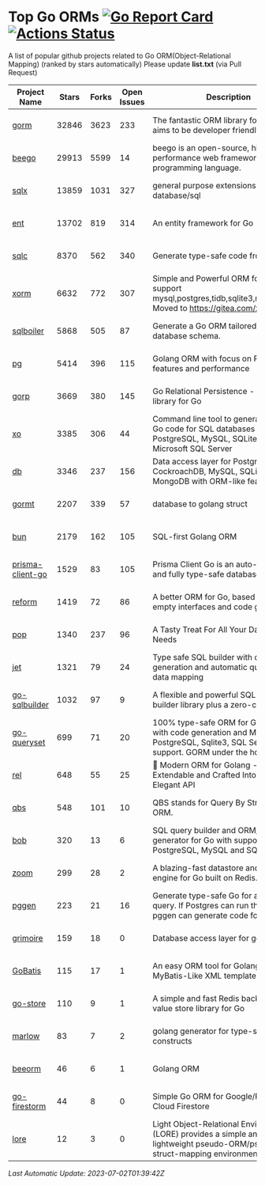 # Top Go ORMs [![Go Report Card](https://goreportcard.com/badge/github.com/d-tsuji/awesome-go-orms)](https://goreportcard.com/report/github.com/d-tsuji/awesome-go-orms) [![Actions Status](https://github.com/d-tsuji/awesome-go-orms/workflows/CI/badge.svg)](https://github.com/d-tsuji/awesome-go-orms/actions)
A list of popular github projects related to Go ORM(Object-Relational Mapping) (ranked by stars automatically)
Please update **list.txt** (via Pull Request)

| Project Name | Stars | Forks | Open Issues | Description | Last Update |
| ------------ | ----- | ----- | ----------- | ----------- | ----------- |
| [gorm](https://github.com/go-gorm/gorm) | 32846 | 3623 | 233 | The fantastic ORM library for Golang, aims to be developer friendly | 2023-07-02 00:48:41 |
| [beego](https://github.com/beego/beego) | 29913 | 5599 | 14 | beego is an open-source, high-performance web framework for the Go programming language. | 2023-07-01 10:04:16 |
| [sqlx](https://github.com/jmoiron/sqlx) | 13859 | 1031 | 327 | general purpose extensions to golang's database/sql | 2023-07-01 21:03:50 |
| [ent](https://github.com/ent/ent) | 13702 | 819 | 314 | An entity framework for Go | 2023-07-01 10:35:23 |
| [sqlc](https://github.com/kyleconroy/sqlc) | 8370 | 562 | 340 | Generate type-safe code from SQL | 2023-07-01 22:37:37 |
| [xorm](https://github.com/go-xorm/xorm) | 6632 | 772 | 307 | Simple and Powerful ORM for Go, support mysql,postgres,tidb,sqlite3,mssql,oracle, Moved to https://gitea.com/xorm/xorm | 2023-07-01 15:33:39 |
| [sqlboiler](https://github.com/volatiletech/sqlboiler) | 5868 | 505 | 87 | Generate a Go ORM tailored to your database schema. | 2023-07-01 21:42:53 |
| [pg](https://github.com/go-pg/pg) | 5414 | 396 | 115 | Golang ORM with focus on PostgreSQL features and performance | 2023-07-01 14:06:44 |
| [gorp](https://github.com/go-gorp/gorp) | 3669 | 380 | 145 | Go Relational Persistence - an ORM-ish library for Go | 2023-07-01 03:36:14 |
| [xo](https://github.com/xo/xo) | 3385 | 306 | 44 | Command line tool to generate idiomatic Go code for SQL databases supporting PostgreSQL, MySQL, SQLite, Oracle, and Microsoft SQL Server | 2023-06-29 08:33:37 |
| [db](https://github.com/upper/db) | 3346 | 237 | 156 | Data access layer for PostgreSQL, CockroachDB, MySQL, SQLite and MongoDB with ORM-like features. | 2023-07-01 09:52:37 |
| [gormt](https://github.com/xxjwxc/gormt) | 2207 | 339 | 57 | database to golang struct | 2023-06-30 10:58:08 |
| [bun](https://github.com/uptrace/bun) | 2179 | 162 | 105 | SQL-first Golang ORM | 2023-07-02 01:38:59 |
| [prisma-client-go](https://github.com/steebchen/prisma-client-go) | 1529 | 83 | 105 | Prisma Client Go is an auto-generated and fully type-safe database client | 2023-06-29 19:25:18 |
| [reform](https://github.com/go-reform/reform) | 1419 | 72 | 86 | A better ORM for Go, based on non-empty interfaces and code generation. | 2023-06-28 11:21:48 |
| [pop](https://github.com/gobuffalo/pop) | 1340 | 237 | 96 | A Tasty Treat For All Your Database Needs | 2023-06-29 06:03:50 |
| [jet](https://github.com/go-jet/jet) | 1321 | 79 | 24 | Type safe SQL builder with code generation and automatic query result data mapping | 2023-07-02 01:25:53 |
| [go-sqlbuilder](https://github.com/huandu/go-sqlbuilder) | 1032 | 97 | 9 | A flexible and powerful SQL string builder library plus a zero-config ORM. | 2023-06-30 07:27:12 |
| [go-queryset](https://github.com/jirfag/go-queryset) | 699 | 71 | 20 | 100% type-safe ORM for Go (Golang) with code generation and MySQL, PostgreSQL, Sqlite3, SQL Server support. GORM under the hood. | 2023-06-22 15:30:43 |
| [rel](https://github.com/go-rel/rel) | 648 | 55 | 25 | :gem: Modern ORM for Golang - Testable, Extendable and Crafted Into a Clean and Elegant API | 2023-06-23 13:20:54 |
| [qbs](https://github.com/coocood/qbs) | 548 | 101 | 10 | QBS stands for Query By Struct. A Go ORM. | 2023-06-28 11:20:23 |
| [bob](https://github.com/stephenafamo/bob) | 320 | 13 | 6 | SQL query builder and ORM/Factory generator for Go with support for PostgreSQL, MySQL and SQLite | 2023-06-27 07:46:13 |
| [zoom](https://github.com/albrow/zoom) | 299 | 28 | 2 | A blazing-fast datastore and querying engine for Go built on Redis. | 2023-06-28 11:19:53 |
| [pggen](https://github.com/jschaf/pggen) | 223 | 21 | 16 | Generate type-safe Go for any Postgres query. If Postgres can run the query, pggen can generate code for it. | 2023-06-27 11:24:00 |
| [grimoire](https://github.com/Fs02/grimoire) | 159 | 18 | 0 | Database access layer for golang | 2023-05-05 18:28:02 |
| [GoBatis](https://github.com/mei-rune/GoBatis) | 115 | 17 | 1 | An easy ORM tool for Golang, support MyBatis-Like XML template SQL | 2023-06-07 08:26:45 |
| [go-store](https://github.com/gosuri/go-store) | 110 | 9 | 1 | A simple and fast Redis backed key-value store library for Go | 2023-03-15 19:18:53 |
| [marlow](https://github.com/dadleyy/marlow) | 83 | 7 | 2 | golang generator for type-safe sql api constructs | 2023-01-28 13:13:25 |
| [beeorm](https://github.com/latolukasz/beeorm) | 46 | 6 | 1 | Golang ORM | 2023-06-12 07:38:57 |
| [go-firestorm](https://github.com/jschoedt/go-firestorm) | 44 | 8 | 0 | Simple Go ORM for Google/Firebase Cloud Firestore | 2023-06-15 16:28:09 |
| [lore](https://github.com/abrahambotros/lore) | 12 | 3 | 0 | Light Object-Relational Environment (LORE) provides a simple and lightweight pseudo-ORM/pseudo-struct-mapping environment for Go | 2023-03-26 01:00:56 |

*Last Automatic Update: 2023-07-02T01:39:42Z*